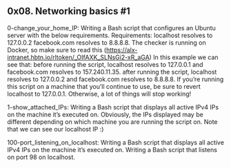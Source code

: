 ## 0x08. Networking basics #1


0-change_your_home_IP: Writing a Bash script that configures an Ubuntu server with the below requirements.
Requirements:
localhost resolves to 127.0.0.2
facebook.com resolves to 8.8.8.8.
The checker is running on Docker, so make sure to read this (https://alx-intranet.hbtn.io/rltoken/_OIfAXK_SLNsGi2-xR_aGA)
In this example we can see that:
before running the script, localhost resolves to 127.0.0.1 and facebook.com resolves to 157.240.11.35.
after running the script, localhost resolves to 127.0.0.2 and facebook.com resolves to 8.8.8.8.
If you’re running this script on a machine that you’ll continue to use, be sure to revert localhost to 127.0.0.1. Otherwise, a lot of things will stop working!


1-show_attached_IPs: Writing a Bash script that displays all active IPv4 IPs on the machine it’s executed on.
Obviously, the IPs displayed may be different depending on which machine you are running the script on.
Note that we can see our localhost IP :)


100-port_listening_on_localhost: Writing a Bash script that displays all active IPv4 IPs on the machine it’s executed on. Writing a Bash script that listens on port 98 on localhost.


